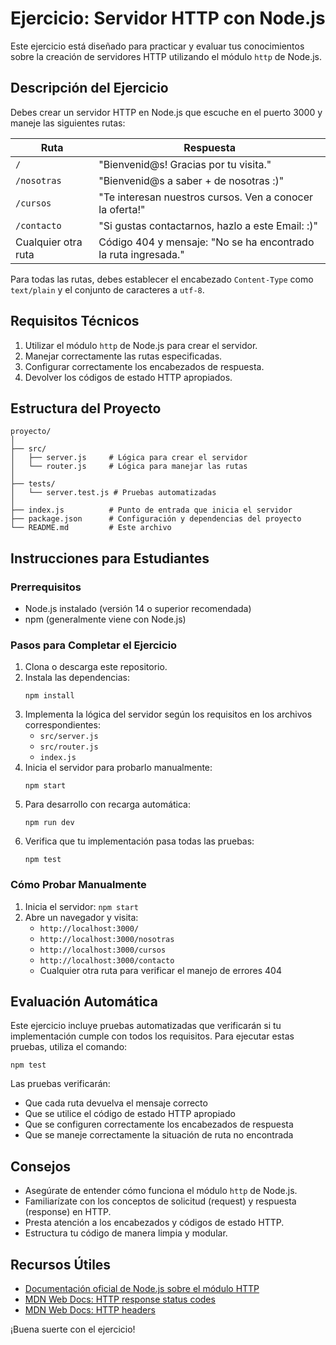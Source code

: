 # Ejercicio: Servidor HTTP con Node.js

Este ejercicio está diseñado para practicar y evaluar tus conocimientos sobre la creación de servidores HTTP utilizando el módulo `http` de Node.js.

## Descripción del Ejercicio

Debes crear un servidor HTTP en Node.js que escuche en el puerto 3000 y maneje las siguientes rutas:

| Ruta | Respuesta |
|------|-----------|
| `/` | "Bienvenid@s! Gracias por tu visita." |
| `/nosotras` | "Bienvenid@s a saber + de nosotras :)" |
| `/cursos` | "Te interesan nuestros cursos. Ven a conocer la oferta!" |
| `/contacto` | "Si gustas contactarnos, hazlo a este Email: :)" |
| Cualquier otra ruta | Código 404 y mensaje: "No se ha encontrado la ruta ingresada." |

Para todas las rutas, debes establecer el encabezado `Content-Type` como `text/plain` y el conjunto de caracteres a `utf-8`.

## Requisitos Técnicos

1. Utilizar el módulo `http` de Node.js para crear el servidor.
2. Manejar correctamente las rutas especificadas.
3. Configurar correctamente los encabezados de respuesta.
4. Devolver los códigos de estado HTTP apropiados.

## Estructura del Proyecto

```
proyecto/
│
├── src/
│   ├── server.js     # Lógica para crear el servidor
│   └── router.js     # Lógica para manejar las rutas
│
├── tests/
│   └── server.test.js # Pruebas automatizadas
│
├── index.js          # Punto de entrada que inicia el servidor
├── package.json      # Configuración y dependencias del proyecto
└── README.md         # Este archivo
```

## Instrucciones para Estudiantes

### Prerrequisitos

- Node.js instalado (versión 14 o superior recomendada)
- npm (generalmente viene con Node.js)

### Pasos para Completar el Ejercicio

1. Clona o descarga este repositorio.
2. Instala las dependencias:
   ```
   npm install
   ```
3. Implementa la lógica del servidor según los requisitos en los archivos correspondientes:
   - `src/server.js`
   - `src/router.js`
   - `index.js`
4. Inicia el servidor para probarlo manualmente:
   ```
   npm start
   ```
5. Para desarrollo con recarga automática:
   ```
   npm run dev
   ```
6. Verifica que tu implementación pasa todas las pruebas:
   ```
   npm test
   ```

### Cómo Probar Manualmente

1. Inicia el servidor: `npm start`
2. Abre un navegador y visita:
   - `http://localhost:3000/`
   - `http://localhost:3000/nosotras`
   - `http://localhost:3000/cursos`
   - `http://localhost:3000/contacto`
   - Cualquier otra ruta para verificar el manejo de errores 404

## Evaluación Automática

Este ejercicio incluye pruebas automatizadas que verificarán si tu implementación cumple con todos los requisitos. Para ejecutar estas pruebas, utiliza el comando:

```
npm test
```

Las pruebas verificarán:
- Que cada ruta devuelva el mensaje correcto
- Que se utilice el código de estado HTTP apropiado
- Que se configuren correctamente los encabezados de respuesta
- Que se maneje correctamente la situación de ruta no encontrada

## Consejos

- Asegúrate de entender cómo funciona el módulo `http` de Node.js.
- Familiarízate con los conceptos de solicitud (request) y respuesta (response) en HTTP.
- Presta atención a los encabezados y códigos de estado HTTP.
- Estructura tu código de manera limpia y modular.

## Recursos Útiles

- [Documentación oficial de Node.js sobre el módulo HTTP](https://nodejs.org/api/http.html)
- [MDN Web Docs: HTTP response status codes](https://developer.mozilla.org/en-US/docs/Web/HTTP/Status)
- [MDN Web Docs: HTTP headers](https://developer.mozilla.org/en-US/docs/Web/HTTP/Headers)

¡Buena suerte con el ejercicio!